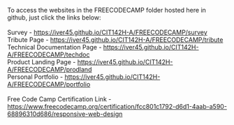 To access the websites in the FREECODECAMP folder hosted here in github, just click the links below: <br/><br/>
Survey - https://iver45.github.io/CIT142H-A/FREECODECAMP/survey <br/> 
Tribute Page - https://iver45.github.io/CIT142H-A/FREECODECAMP/tribute<br/>
Technical Documentation Page - https://iver45.github.io/CIT142H-A/FREECODECAMP/techdoc<br/>
Product Landing Page - https://iver45.github.io/CIT142H-A/FREECODECAMP/prodland <br/>
Personal Portfolio - https://iver45.github.io/CIT142H-A/FREECODECAMP/portfolio <br/> <br/>
Free Code Camp Certification Link -  https://www.freecodecamp.org/certification/fcc801c1792-d6d1-4aab-a590-68896310d686/responsive-web-design
